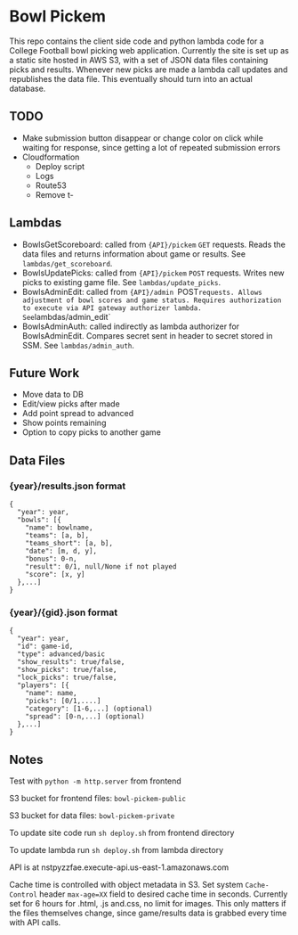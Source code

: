 # Bowl Pickem
This repo contains the client side code and python lambda code for a College Football bowl picking web application. Currently the site is set up as a static site hosted in AWS S3, with a set of JSON data files containing picks and results. Whenever new picks are made a lambda call updates and republishes the data file. This eventually should turn into an actual database. 

## TODO
- Make submission button disappear or change color on click while waiting for response, since getting a lot of repeated submission errors
- Cloudformation
	- Deploy script
	- Logs
	- Route53
	- Remove t-


## Lambdas
- BowlsGetScoreboard: called from `{API}/pickem` `GET` requests. Reads the data files and returns information about game or results. See `lambdas/get_scoreboard`.
- BowlsUpdatePicks: called from `{API}/pickem` `POST` requests. Writes new picks to existing game file. See `lambdas/update_picks`.
- BowlsAdminEdit: called from `{API}/admin `POST` requests. Allows adjustment of bowl scores and game status. Requires authorization to execute via API gateway authorizer lambda. See `lambdas/admin_edit`
- BowlsAdminAuth: called indirectly as lambda authorizer for BowlsAdminEdit. Compares secret sent in header to secret stored in SSM. See `lambdas/admin_auth`.

## Future Work
- Move data to DB
- Edit/view picks after made
- Add point spread to advanced
- Show points remaining
- Option to copy picks to another game

## Data Files
### {year}/results.json format
```
{
  "year": year,
  "bowls": [{
    "name": bowlname,
    "teams": [a, b],
    "teams_short": [a, b],
    "date": [m, d, y],
    "bonus": 0-n,
    "result": 0/1, null/None if not played
    "score": [x, y]
  },...]
}
```
### {year}/{gid}.json format
```
{
  "year": year,
  "id": game-id,
  "type": advanced/basic
  "show_results": true/false,
  "show_picks": true/false,
  "lock_picks": true/false,
  "players": [{
    "name": name,
    "picks": [0/1,....]
    "category": [1-6,...] (optional)
    "spread": [0-n,...] (optional)
  },...]
}

```

## Notes
Test with `python -m http.server` from frontend

S3 bucket for frontend files: `bowl-pickem-public`

S3 bucket for data files: `bowl-pickem-private`

To update site code run `sh deploy.sh` from frontend directory

To update lambda run `sh deploy.sh` from lambda directory

API is at nstpyzzfae.execute-api.us-east-1.amazonaws.com

Cache time is controlled with object metadata in S3. Set system `Cache-Control` header `max-age=XX` field to desired cache time in seconds. Currently set for 6 hours for .html, .js and.css, no limit for images. This only matters if the files themselves change, since game/results data is grabbed every time with API calls.
